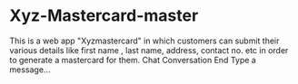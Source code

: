 # Xyz-Mastercard-master

This is a web app "Xyzmastercard" in which customers can submit their various details like first name , last name, address, contact no. etc in order to 
generate a mastercard for them.
Chat Conversation End
Type a message...
